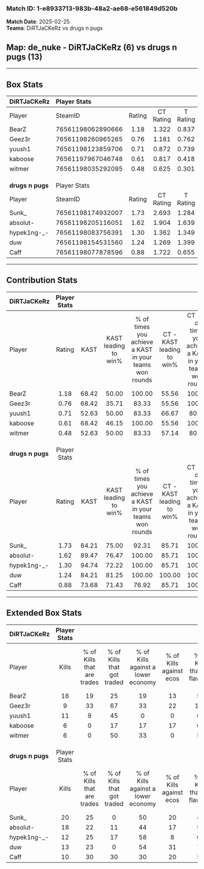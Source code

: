 ### Match ID: 1-e8933713-983b-48a2-ae68-e561849d520b  
**Match Date**: 2025-02-25  
**Teams**: DiRTJaCKeRz vs drugs n pugs  

## **Map**: de_nuke - DiRTJaCKeRz (6) vs drugs n pugs (13)  
---  

## Box Stats  

| **DiRTJaCKeRz**  | Player Stats      |        |           |          |       |       |       |         |        |      |     |
| :- | :- | :-: | :-: | :-: | :-: | :-: | :-: | :-: | :-: | :-: | :-: |
| Player           | SteamID           | Rating | CT Rating | T Rating | KAST  |  ADR  | Kills | Assists | Deaths | K/D  | HS% |
| BearZ            | 76561198062890666 |  1.18  |   1.322   |  0.837   | 68.42 | 82.5  |  16   |    4    |   14   | 1.14 | 56  |
| Geez3r           | 76561198260965265 |  0.76  |   1.181   |  0.762   | 68.42 | 60.6  |   9   |    4    |   15   | 0.60 | 77  |
| yuush1           | 76561198123859706 |  0.71  |   0.872   |  0.739   | 52.63 | 68.8  |  11   |    4    |   17   | 0.65 | 63  |
| kaboose          | 76561197967046748 |  0.61  |   0.817   |  0.418   | 68.42 | 49.1  |   6   |    3    |   14   | 0.43 | 66  |
| witmer           | 76561198035292095 |  0.48  |   0.625   |  0.301   | 52.63 | 49.6  |   6   |    4    |   15   | 0.40 | 16  |
|                  |                   |        |           |          |       |       |       |         |        |      |     |
|                  |                   |        |           |          |       |       |       |         |        |      |     |
|                  |                   |        |           |          |       |       |       |         |        |      |     |
| **drugs n pugs** | Player Stats      |        |           |          |       |       |       |         |        |      |     |
| Player           | SteamID           | Rating | CT Rating | T Rating | KAST  |  ADR  | Kills | Assists | Deaths | K/D  | HS% |
| Sunk_            | 76561198174932007 |  1.73  |   2.693   |  1.284   | 84.21 | 123.7 |  20   |    6    |   10   | 2.00 | 20  |
| absolut-         | 76561198205116051 |  1.62  |   1.904   |  1.639   | 89.47 | 105.3 |  18   |    6    |   10   | 1.80 | 50  |
| hypek1ng-_-      | 76561198083756391 |  1.30  |   1.362   |  1.349   | 94.74 | 57.6  |  12   |    2    |   7    | 1.71 | 58  |
| duw              | 76561198154531560 |  1.24  |   1.269   |  1.399   | 84.21 | 70.6  |  13   |    5    |   10   | 1.30 | 76  |
| Caff             | 76561198077878596 |  0.88  |   1.722   |  0.655   | 73.68 | 54.0  |  10   |    3    |   13   | 0.77 | 40  |
---  

## Contribution Stats  

| **DiRTJaCKeRz**  | Player Stats |       |                      |                                                        |                           |                                                             |                          |                                                            |
| :- | :-: | :-: | :-: | :-: | :-: | :-: | :-: | :-: |
| Player           |    Rating    | KAST  | KAST leading to win% | % of times you achieve a KAST in your teams won rounds | CT - KAST leading to win% | CT - % of times you achieve a KAST in your teams won rounds | T - KAST leading to win% | T - % of times you achieve a KAST in your teams won rounds |
| BearZ            |     1.18     | 68.42 |        50.00         |                         100.00                         |           55.56           |                           100.00                            |          33.33           |                           100.00                           |
| Geez3r           |     0.76     | 68.42 |        35.71         |                         83.33                          |           55.56           |                           100.00                            |           0.00           |                            0.00                            |
| yuush1           |     0.71     | 52.63 |        50.00         |                         83.33                          |           66.67           |                            80.00                            |          25.00           |                           100.00                           |
| kaboose          |     0.61     | 68.42 |        46.15         |                         100.00                         |           55.56           |                           100.00                            |          25.00           |                           100.00                           |
| witmer           |     0.48     | 52.63 |        50.00         |                         83.33                          |           57.14           |                            80.00                            |          33.33           |                           100.00                           |
|                  |              |       |                      |                                                        |                           |                                                             |                          |                                                            |
|                  |              |       |                      |                                                        |                           |                                                             |                          |                                                            |
|                  |              |       |                      |                                                        |                           |                                                             |                          |                                                            |
| **drugs n pugs** | Player Stats |       |                      |                                                        |                           |                                                             |                          |                                                            |
| Player           |    Rating    | KAST  | KAST leading to win% | % of times you achieve a KAST in your teams won rounds | CT - KAST leading to win% | CT - % of times you achieve a KAST in your teams won rounds | T - KAST leading to win% | T - % of times you achieve a KAST in your teams won rounds |
| Sunk_            |     1.73     | 84.21 |        75.00         |                         92.31                          |           85.71           |                           100.00                            |          66.67           |                           85.71                            |
| absolut-         |     1.62     | 89.47 |        76.47         |                         100.00                         |           85.71           |                           100.00                            |          70.00           |                           100.00                           |
| hypek1ng-_-      |     1.30     | 94.74 |        72.22         |                         100.00                         |           85.71           |                           100.00                            |          63.64           |                           100.00                           |
| duw              |     1.24     | 84.21 |        81.25         |                         100.00                         |          100.00           |                           100.00                            |          70.00           |                           100.00                           |
| Caff             |     0.88     | 73.68 |        71.43         |                         76.92                          |           85.71           |                           100.00                            |          57.14           |                           57.14                            |
---  

## Extended Box Stats  

| **DiRTJaCKeRz**  | Player Stats |                            |                            |                                    |                         |                              |                                 |        |                             |                                     |                          |                               |                            |
| :- | :-: | :-: | :-: | :-: | :-: | :-: | :-: | :-: | :-: | :-: | :-: | :-: | :-: |
| Player           |    Kills     | % of Kills that are trades | % of Kills that got traded | % of Kills against a lower economy | % of Kills against ecos | % of Kills that are flawless | % of Kills that are close duels | Deaths | % of Deaths that get traded | % of Deaths against a lower economy | % of Deaths against ecos | % of Deaths that are flawless | % of Deaths that are close |
| BearZ            |      16      |             19             |             25             |                 19                 |           13            |              56              |               13                |   14   |              0              |                 29                  |            14            |              64               |             14             |
| Geez3r           |      9       |             33             |             67             |                 33                 |           22            |             122              |                0                |   15   |              7              |                  7                  |            0             |              73               |             13             |
| yuush1           |      11      |             9              |             45             |                 0                  |            0            |              64              |                9                |   17   |             24              |                 18                  |            6             |              65               |             12             |
| kaboose          |      6       |             0              |             17             |                 17                 |           17            |              67              |                0                |   14   |             14              |                  0                  |            0             |              50               |             14             |
| witmer           |      6       |             0              |             50             |                 33                 |            0            |              50              |               17                |   15   |              7              |                 20                  |            7             |              40               |             13             |
|                  |              |                            |                            |                                    |                         |                              |                                 |        |                             |                                     |                          |                               |                            |
|                  |              |                            |                            |                                    |                         |                              |                                 |        |                             |                                     |                          |                               |                            |
|                  |              |                            |                            |                                    |                         |                              |                                 |        |                             |                                     |                          |                               |                            |
| **drugs n pugs** | Player Stats |                            |                            |                                    |                         |                              |                                 |        |                             |                                     |                          |                               |                            |
| Player           |    Kills     | % of Kills that are trades | % of Kills that got traded | % of Kills against a lower economy | % of Kills against ecos | % of Kills that are flawless | % of Kills that are close duels | Deaths | % of Deaths that get traded | % of Deaths against a lower economy | % of Deaths against ecos | % of Deaths that are flawless | % of Deaths that are close |
| Sunk_            |      20      |             25             |             0              |                 50                 |           20            |              45              |                0                |   10   |             20              |                 30                  |            0             |              60               |             0              |
| absolut-         |      18      |             22             |             11             |                 44                 |           17            |              56              |               17                |   10   |             40              |                 30                  |            10            |              60               |             20             |
| hypek1ng-_-      |      12      |             25             |             17             |                 58                 |            8            |              67              |               25                |   7    |             29              |                 29                  |            0             |              71               |             0              |
| duw              |      13      |             23             |             0              |                 54                 |           31            |              77              |                8                |   10   |             40              |                 30                  |            10            |              70               |             20             |
| Caff             |      10      |             30             |             30             |                 30                 |           20            |              50              |               30                |   13   |             46              |                 38                  |            8             |              62               |             0              |
